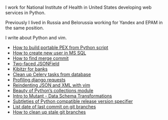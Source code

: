 I work for National Institute of Health in United States developing web services in Python.

Previously I lived in Russia and Belorussia working for Yandex and EPAM in the same position.

I write about Python and vim.

* [How to build portable PEX from Python script](script-to-pex.html)
* [How to create new user in MS SQL](create-mssql-user.html)
* [How to find merge commit](find-merge-commit.html)
* [Two-faced JSONField](jsonfield.html)
* [Kibitzr for banks](kibitzr-banks.html)
* [Clean up Celery tasks from database](cleanup_celery.html)
* [Profiling django requests](profiling-django-requests.html)
* [Reindenting JSON and XML with vim](formatting-with-vim.html)
* [Beauty of Python’s collections module](python-collections.html)
* [Intro to Mutant - Data Schema Transformations](python-serializator.html)
* [Subtleties of Python compatible release version specifier](python-compatible-version.html)
* [List date of last commit on git branches](branch-dates.html)
* [How to clean up stale git branches](git-branch-cleanup.html)
